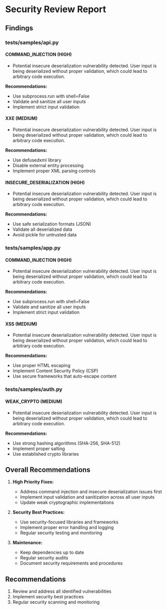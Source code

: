 # Security Review Report

## Findings

### tests/samples/api.py

#### COMMAND_INJECTION (HIGH)

- Potential insecure deserialization vulnerability detected. User input is being deserialized without proper validation, which could lead to arbitrary code execution.

**Recommendations:**
- Use subprocess.run with shell=False
- Validate and sanitize all user inputs
- Implement strict input validation

#### XXE (MEDIUM)

- Potential insecure deserialization vulnerability detected. User input is being deserialized without proper validation, which could lead to arbitrary code execution.

**Recommendations:**
- Use defusedxml library
- Disable external entity processing
- Implement proper XML parsing controls

#### INSECURE_DESERIALIZATION (HIGH)

- Potential insecure deserialization vulnerability detected. User input is being deserialized without proper validation, which could lead to arbitrary code execution.

**Recommendations:**
- Use safe serialization formats (JSON)
- Validate all deserialized data
- Avoid pickle for untrusted data

### tests/samples/app.py

#### COMMAND_INJECTION (HIGH)

- Potential insecure deserialization vulnerability detected. User input is being deserialized without proper validation, which could lead to arbitrary code execution.

**Recommendations:**
- Use subprocess.run with shell=False
- Validate and sanitize all user inputs
- Implement strict input validation

#### XSS (MEDIUM)

- Potential insecure deserialization vulnerability detected. User input is being deserialized without proper validation, which could lead to arbitrary code execution.

**Recommendations:**
- Use proper HTML escaping
- Implement Content Security Policy (CSP)
- Use secure frameworks that auto-escape content

### tests/samples/auth.py

#### WEAK_CRYPTO (MEDIUM)

- Potential insecure deserialization vulnerability detected. User input is being deserialized without proper validation, which could lead to arbitrary code execution.

**Recommendations:**
- Use strong hashing algorithms (SHA-256, SHA-512)
- Implement proper salting
- Use established crypto libraries

## Overall Recommendations

1. **High Priority Fixes:**
   - Address command injection and insecure deserialization issues first
   - Implement input validation and sanitization across all user inputs
   - Update weak cryptographic implementations

2. **Security Best Practices:**
   - Use security-focused libraries and frameworks
   - Implement proper error handling and logging
   - Regular security testing and monitoring

3. **Maintenance:**
   - Keep dependencies up to date
   - Regular security audits
   - Document security requirements and procedures
## Recommendations

1. Review and address all identified vulnerabilities
2. Implement security best practices
3. Regular security scanning and monitoring
